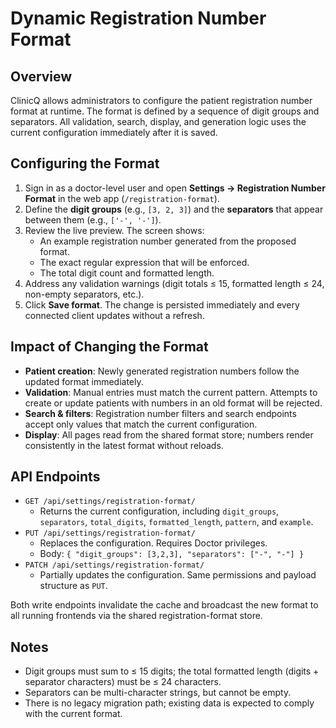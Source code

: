 # Dynamic Registration Number Format

## Overview
ClinicQ allows administrators to configure the patient registration number format at runtime. The format is defined by a sequence of digit groups and separators. All validation, search, display, and generation logic uses the current configuration immediately after it is saved.

## Configuring the Format
1. Sign in as a doctor-level user and open **Settings → Registration Number Format** in the web app (`/registration-format`).
2. Define the **digit groups** (e.g., `[3, 2, 3]`) and the **separators** that appear between them (e.g., `['-', '-']`).
3. Review the live preview. The screen shows:
   - An example registration number generated from the proposed format.
   - The exact regular expression that will be enforced.
   - The total digit count and formatted length.
4. Address any validation warnings (digit totals ≤ 15, formatted length ≤ 24, non-empty separators, etc.).
5. Click **Save format**. The change is persisted immediately and every connected client updates without a refresh.

## Impact of Changing the Format
- **Patient creation**: Newly generated registration numbers follow the updated format immediately.
- **Validation**: Manual entries must match the current pattern. Attempts to create or update patients with numbers in an old format will be rejected.
- **Search & filters**: Registration number filters and search endpoints accept only values that match the current configuration.
- **Display**: All pages read from the shared format store; numbers render consistently in the latest format without reloads.

## API Endpoints
- `GET /api/settings/registration-format/`
  - Returns the current configuration, including `digit_groups`, `separators`, `total_digits`, `formatted_length`, `pattern`, and `example`.
- `PUT /api/settings/registration-format/`
  - Replaces the configuration. Requires Doctor privileges.
  - Body: `{ "digit_groups": [3,2,3], "separators": ["-", "-"] }`
- `PATCH /api/settings/registration-format/`
  - Partially updates the configuration. Same permissions and payload structure as `PUT`.

Both write endpoints invalidate the cache and broadcast the new format to all running frontends via the shared registration-format store.

## Notes
- Digit groups must sum to ≤ 15 digits; the total formatted length (digits + separator characters) must be ≤ 24 characters.
- Separators can be multi-character strings, but cannot be empty.
- There is no legacy migration path; existing data is expected to comply with the current format.
